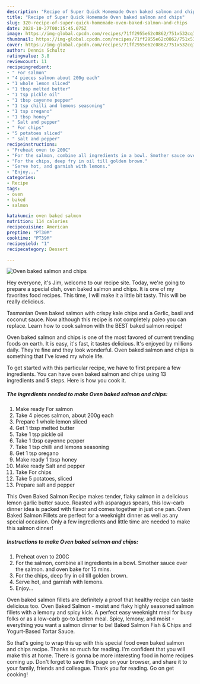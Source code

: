 ```yaml
---
description: "Recipe of Super Quick Homemade Oven baked salmon and chips"
title: "Recipe of Super Quick Homemade Oven baked salmon and chips"
slug: 320-recipe-of-super-quick-homemade-oven-baked-salmon-and-chips
date: 2020-10-27T00:15:45.075Z
image: https://img-global.cpcdn.com/recipes/71ff2955e62c0862/751x532cq70/oven-baked-salmon-and-chips-recipe-main-photo.jpg
thumbnail: https://img-global.cpcdn.com/recipes/71ff2955e62c0862/751x532cq70/oven-baked-salmon-and-chips-recipe-main-photo.jpg
cover: https://img-global.cpcdn.com/recipes/71ff2955e62c0862/751x532cq70/oven-baked-salmon-and-chips-recipe-main-photo.jpg
author: Dennis Schultz
ratingvalue: 3.8
reviewcount: 11
recipeingredient:
- " For salmon"
- "4 pieces salmon about 200g each"
- "1 whole lemon sliced"
- "1 tbsp melted butter"
- "1 tsp pickle oil"
- "1 tbsp cayenne pepper"
- "1 tsp chilli and lemons seasoning"
- "1 tsp oregano"
- "1 tbsp honey"
- " Salt and pepper"
- " For chips"
- "5 potatoes sliced"
- " salt and pepper"
recipeinstructions:
- "Preheat oven to 200C"
- "For the salmon, combine all ingredients in a bowl. Smother sauce over the salmon. and oven bake for 15 mins."
- "For the chips, deep fry in oil till golden brown."
- "Serve hot, and garnish with lemons."
- "Enjoy..."
categories:
- Recipe
tags:
- oven
- baked
- salmon

katakunci: oven baked salmon 
nutrition: 114 calories
recipecuisine: American
preptime: "PT30M"
cooktime: "PT39M"
recipeyield: "1"
recipecategory: Dessert

---
```



![Oven baked salmon and chips](https://img-global.cpcdn.com/recipes/71ff2955e62c0862/751x532cq70/oven-baked-salmon-and-chips-recipe-main-photo.jpg)

Hey everyone, it's Jim, welcome to our recipe site. Today, we're going to prepare a special dish, oven baked salmon and chips. It is one of my favorites food recipes. This time, I will make it a little bit tasty. This will be really delicious.

Tasmanian Oven baked salmon with crispy kale chips and a Garlic, basil and coconut sauce. Now although this recipe is not completely paleo you can replace. Learn how to cook salmon with the BEST baked salmon recipe!

Oven baked salmon and chips is one of the most favored of current trending foods on earth. It is easy, it's fast, it tastes delicious. It's enjoyed by millions daily. They're fine and they look wonderful. Oven baked salmon and chips is something that I've loved my whole life.


To get started with this particular recipe, we have to first prepare a few ingredients. You can have oven baked salmon and chips using 13 ingredients and 5 steps. Here is how you cook it.

<!--inarticleads1-->

##### The ingredients needed to make Oven baked salmon and chips:

1. Make ready  For salmon
1. Take 4 pieces salmon, about 200g each
1. Prepare 1 whole lemon sliced
1. Get 1 tbsp melted butter
1. Take 1 tsp pickle oil
1. Take 1 tbsp cayenne pepper
1. Take 1 tsp chilli and lemons seasoning
1. Get 1 tsp oregano
1. Make ready 1 tbsp honey
1. Make ready  Salt and pepper
1. Take  For chips
1. Take 5 potatoes, sliced
1. Prepare  salt and pepper


This Oven Baked Salmon Recipe makes tender, flaky salmon in a delicious lemon garlic butter sauce. Roasted with asparagus spears, this low-carb dinner idea is packed with flavor and comes together in just one pan. Oven Baked Salmon Fillets are perfect for a weeknight dinner as well as any special occasion. Only a few ingredients and little time are needed to make this salmon dinner! 

<!--inarticleads2-->

##### Instructions to make Oven baked salmon and chips:

1. Preheat oven to 200C
1. For the salmon, combine all ingredients in a bowl. Smother sauce over the salmon. and oven bake for 15 mins.
1. For the chips, deep fry in oil till golden brown.
1. Serve hot, and garnish with lemons.
1. Enjoy...


Oven baked salmon fillets are definitely a proof that healthy recipe can taste delicious too. Oven Baked Salmon - moist and flaky highly seasoned salmon fillets with a lemony and spicy kick. A perfect easy weeknight meal for busy folks or as a low-carb go-to Lenten meal. Spicy, lemony, and moist - everything you want a salmon dinner to be! Baked Salmon Fish &amp; Chips and Yogurt-Based Tartar Sauce. 

So that's going to wrap this up with this special food oven baked salmon and chips recipe. Thanks so much for reading. I'm confident that you will make this at home. There is gonna be more interesting food in home recipes coming up. Don't forget to save this page on your browser, and share it to your family, friends and colleague. Thank you for reading. Go on get cooking!
